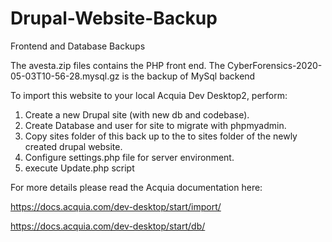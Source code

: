 # Drupal-Website-Backup
Frontend and Database Backups

The avesta.zip files contains the PHP front end.
The CyberForensics-2020-05-03T10-56-28.mysql.gz is the backup of MySql backend

To import this website to your local Acquia Dev Desktop2, perform:
  1. Create a new Drupal site (with new db and codebase).
  2. Create Database and user for site to migrate with phpmyadmin.
  3. Copy sites folder of this back up to the to sites folder of the newly created drupal website.  
  4. Configure settings.php file for server environment.
  5. execute Update.php script

For more details please read the Acquia documentation here:

https://docs.acquia.com/dev-desktop/start/import/

https://docs.acquia.com/dev-desktop/start/db/
